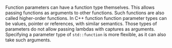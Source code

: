 Function parameters can have a function type themselves. This allows passing functions as arguments to other functions. Such functions are also called higher-order functions. In C++ function function parameter types can be values, pointer or references, with similar semantics. Those types of parameters do not allow passing lambdas with captures as arguments. Specifying a parameter type of `std::function` is more flexible, as it can also take such arguments.